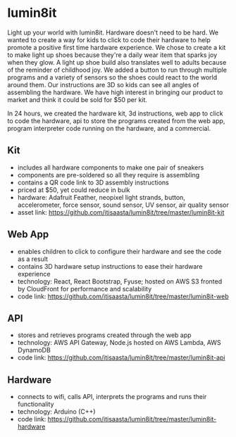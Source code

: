 # lumin8it

Light up your world with lumin8it. Hardware doesn't need to be hard. We wanted to create a way for kids to click to code their hardware to help promote a positive first time hardware experience. We chose to create a kit to make light up shoes because they're a daily wear item that sparks joy when they glow. A light up shoe build also translates well to adults because of the reminder of childhood joy. We added a button to run through multiple programs and a variety of sensors so the shoes could react to the world around them. Our instructions are 3D so kids can see all angles of assembling the hardware. We have high interest in bringing our product to market and think it could be sold for \$50 per kit.

In 24 hours, we created the hardware kit, 3d instructions, web app to click to code the hardware, api to store the programs created from the web app, program interpreter code running on the hardware, and a commercial.

## Kit

- includes all hardware components to make one pair of sneakers
- components are pre-soldered so all they require is assembling
- contains a QR code link to 3D assembly instructions
- priced at \$50, yet could reduce in bulk
- hardware: Adafruit Feather, neopixel light strands, button, accelerometer, force sensor, sound sensor, UV sensor, air quality sensor
- asset link: https://github.com/itisaasta/lumin8it/tree/master/lumin8it-kit

## Web App

- enables children to click to configure their hardware and see the code as a result
- contains 3D hardware setup instructions to ease their hardware experience
- technology: React, React Bootstrap, Fyuse; hosted on AWS S3 fronted by CloudFront for performance and scalability
- code link: https://github.com/itisaasta/lumin8it/tree/master/lumin8it-web

## API

- stores and retrieves programs created through the web app
- technology: AWS API Gateway, Node.js hosted on AWS Lambda, AWS DynamoDB
- code link: https://github.com/itisaasta/lumin8it/tree/master/lumin8it-api

## Hardware

- connects to wifi, calls API, interprets the programs and runs their functionality
- technology: Arduino (C++)
- code link: https://github.com/itisaasta/lumin8it/tree/master/lumin8it-hardware
